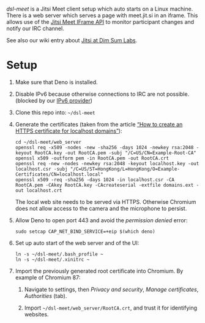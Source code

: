 *dsl-meet* is a Jitsi Meet client setup which auto starts on a Linux
machine. There is a web server which serves a page with meet.jit.si in
an iframe. This allows use of the [Jitsi Meet IFrame API][2] to
monitor participant changes and notify our IRC channel.

See also our wiki entry about [Jitsi at Dim Sum Labs][3].


Setup
=====

 1. Make sure that Deno is installed.
 
 2. Disable IPv6 because otherwise connections to IRC are not
    possible. (blocked by our [IPv6 provider][4])

 3. Clone this repo into: `~/dsl-meet`

 4. Generate the certificates (taken from the article [“How to create
    an HTTPS certificate for localhost domains”][1]):

        cd ~/dsl-meet/web_server
        openssl req -x509 -nodes -new -sha256 -days 1024 -newkey rsa:2048 -keyout RootCA.key -out RootCA.pem -subj "/C=US/CN=Example-Root-CA"
        openssl x509 -outform pem -in RootCA.pem -out RootCA.crt
        openssl req -new -nodes -newkey rsa:2048 -keyout localhost.key -out localhost.csr -subj "/C=US/ST=HongKong/L=HongKong/O=Example-Certificates/CN=localhost.local"
        openssl x509 -req -sha256 -days 1024 -in localhost.csr -CA RootCA.pem -CAkey RootCA.key -CAcreateserial -extfile domains.ext -out localhost.crt

    The local web site needs to be served via HTTPS. Otherwise
    Chromium does not allow access to the camera and the microphone to
    persist.

 5. Allow Deno to open port 443 and avoid the *permission denied* error:

        sudo setcap CAP_NET_BIND_SERVICE=+eip $(which deno)

 6. Set up auto start of the web server and of the UI:

        ln -s ~/dsl-meet/.bash_profile ~
        ln -s ~/dsl-meet/.xinitrc ~

 7. Import the previously generated root certificate into Chromium. By
    example of Chromium 87:

     1. Navigate to settings, then *Privacy and security*, *Manage
        certificates*, *Authorities* (tab).

     2. Import `~/dsl-meet/web_server/RootCA.crt`, and trust it for
        identifying websites.

[1]: https://gist.github.com/cecilemuller/9492b848eb8fe46d462abeb26656c4f8
[2]: https://jitsi.github.io/handbook/docs/dev-guide/dev-guide-iframe
[3]: https://github.com/dimsumlabs/dsl-meta/wiki/Jitsi
[4]: https://ipv6.he.net/certification/faq.php
